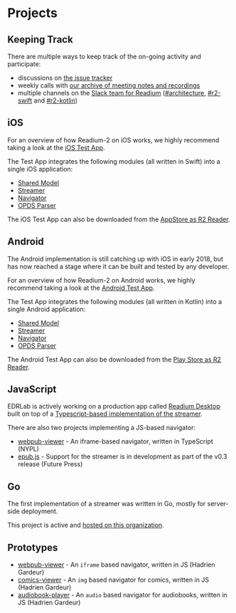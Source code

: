 # Projects

## Keeping Track

There are multiple ways to keep track of the on-going activity and participate:

* discussions on [the issue tracker](https://github.com/readium/architecture/issues)
* weekly calls with [our archive of meeting notes and recordings](https://drive.google.com/drive/folders/0BzaNaBNAB6FjbzR5NWFVWVo2dDg?hl=en)
* multiple channels on the [Slack team for Readium](https://readium.slack.com) ([#architecture](https://readium.slack.com/messages/architecture/), [#r2-swift](https://readium.slack.com/messages/r2-swift/) and [#r2-kotlin](https://readium.slack.com/messages/r2-kotlin/))

## iOS

For an overview of how Readium-2 on iOS works, we highly recommend taking a look at the [iOS Test App](https://github.com/readium/r2-testapp-swift).

The Test App integrates the following modules (all written in Swift) into a single iOS application:

* [Shared Model](https://github.com/readium/r2-shared-swift)
* [Streamer](https://github.com/readium/r2-streamer-swift)
* [Navigator](https://github.com/readium/r2-navigator-swift)
* [OPDS Parser](https://github.com/readium/readium-opds-swift)

The iOS Test App can also be downloaded from the [AppStore as R2 Reader](https://itunes.apple.com/us/app/r2-reader/id1363963230).

## Android

The Android implementation is still catching up with iOS in early 2018, but has now reached a stage where it can be built and tested by any developer.

For an overview of how Readium-2 on Android works, we highly recommend taking a look at the [Android Test App](https://github.com/readium/r2-testapp-kotlin).

The Test App integrates the following modules (all written in Kotlin) into a single Android application:

* [Shared Model](https://github.com/readium/r2-shared-kotlin)
* [Streamer](https://github.com/readium/r2-streamer-kotlin)
* [Navigator](https://github.com/readium/r2-navigator-kotlin)
* [OPDS Parser](https://github.com/readium/r2-opds-kotlin)

The Android Test App can also be downloaded from the [Play Store as R2 Reader](https://play.google.com/store/apps/details?id=org.readium.r2reader&hl=en_US).

## JavaScript

EDRLab is actively working on a production app called [Readium Desktop](https://github.com/edrlab/readium-desktop) built on top of a [Typescript-based implementation of the streamer](https://github.com/edrlab/r2-streamer-js).

There are also two projects implementing a JS-based navigator:

* [webpub-viewer](https://github.com/NYPL-Simplified/webpub-viewer) - An iframe-based navigator, written in TypeScript (NYPL)
* [epub.js](https://github.com/futurepress/epub.js/) - Support for the streamer is in development as part of the v0.3 release (Future Press)

## Go

The first implementation of a streamer was written in Go, mostly for server-side deployment.

This project is active and [hosted on this organization](https://github.com/readium/r2-streamer-go).


## Prototypes

* [webpub-viewer](https://github.com/HadrienGardeur/webpub-viewer) - An `iframe` based navigator, written in JS (Hadrien Gardeur)
* [comics-viewer](https://github.com/HadrienGardeur/comics-viewer) - An `img` based navigator for comics, written in JS (Hadrien Gardeur)
* [audiobook-player](https://github.com/HadrienGardeur/audiobook-player) - An `audio` based navigator for audiobooks, written in JS (Hadrien Gardeur)
